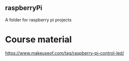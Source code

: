 ## raspberryPi
A folder for raspberry pi projects

# Course material
https://www.makeuseof.com/tag/raspberry-pi-control-led/
